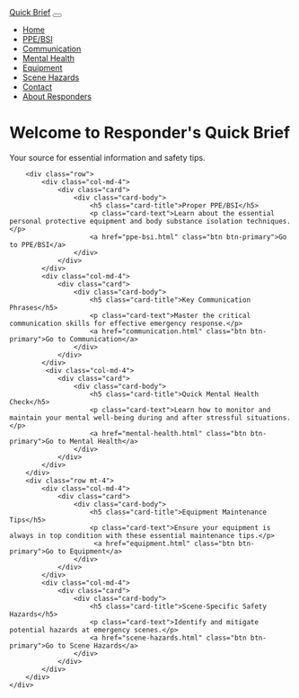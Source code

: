 <!DOCTYPE html>
<html lang="en">
  <head>
      <meta charset="UTF-8">
      <meta name="viewport" content="width=device-width, initial-scale=1.0">
      <title>Quick Brief</title>
      <link href="https://cdn.jsdelivr.net/npm/bootstrap@5.3.3/dist/css/bootstrap.min.css" rel="stylesheet">
      <link rel="preconnect" href="https://fonts.googleapis.com">
      <link rel="preconnect" href="https://fonts.gstatic.com" crossorigin>
      <link href="https://fonts.googleapis.com/css2?family=Inter:wght@400;500;600;700&display=swap" rel="stylesheet">
  </head>
  <body>
    <nav class="navbar navbar-expand-lg bg-light">
        <div class="container">
            <a class="navbar-brand" href="index.html">Quick Brief</a>
            <button class="navbar-toggler" type="button" data-bs-toggle="collapse" data-bs-target="#navbarNav" aria-controls="navbarNav" aria-expanded="false" aria-label="Toggle navigation">
                <span class="navbar-toggler-icon"></span>
            </button>
            <div class="collapse navbar-collapse" id="navbarNav">
                <ul class="navbar-nav">
                    <li class="nav-item">
                        <a class="nav-link active" href="index.html">Home</a>
                    </li>
                    <li class="nav-item">
                        <a class="nav-link" href="ppe-bsi.html">PPE/BSI</a>
                    </li>
                    <li class="nav-item">
                        <a class="nav-link" href="communication.html">Communication</a>
                    </li>
                    <li class="nav-item">
                        <a class="nav-link" href="mental-health.html">Mental Health</a>
                    </li>
                    <li class="nav-item">
                         <a class="nav-link" href="equipment.html">Equipment</a>
                    </li>
                    <li class="nav-item">
                        <a class="nav-link" href="scene-hazards.html">Scene Hazards</a>
                    </li>
                    <li class="nav-item">
                        <a class="nav-link" href="contact.html">Contact</a>
                    </li>
                    <li class="nav-item">
                        <a class="nav-link" href="about.html">About Responders</a>
                    </li>
                </ul>
            </div>
        </div>
    </nav>
    <div class="container mt-5">
        <h1 class="text-center mb-4">Welcome to Responder's Quick Brief</h1>
        <p class="text-center mb-5">Your source for essential information and safety tips.</p>

        <div class="row">
            <div class="col-md-4">
                <div class="card">
                    <div class="card-body">
                        <h5 class="card-title">Proper PPE/BSI</h5>
                        <p class="card-text">Learn about the essential personal protective equipment and body substance isolation techniques.</p>
                        <a href="ppe-bsi.html" class="btn btn-primary">Go to PPE/BSI</a>
                    </div>
                </div>
            </div>
            <div class="col-md-4">
                <div class="card">
                    <div class="card-body">
                        <h5 class="card-title">Key Communication Phrases</h5>
                        <p class="card-text">Master the critical communication skills for effective emergency response.</p>
                        <a href="communication.html" class="btn btn-primary">Go to Communication</a>
                    </div>
                </div>
            </div>
             <div class="col-md-4">
                <div class="card">
                    <div class="card-body">
                        <h5 class="card-title">Quick Mental Health Check</h5>
                        <p class="card-text">Learn how to monitor and maintain your mental well-being during and after stressful situations.</p>
                        <a href="mental-health.html" class="btn btn-primary">Go to Mental Health</a>
                    </div>
                </div>
            </div>
        </div>
        <div class="row mt-4">
            <div class="col-md-4">
                <div class="card">
                    <div class="card-body">
                        <h5 class="card-title">Equipment Maintenance Tips</h5>
                        <p class="card-text">Ensure your equipment is always in top condition with these essential maintenance tips.</p>
                         <a href="equipment.html" class="btn btn-primary">Go to Equipment</a>
                    </div>
                </div>
            </div>
            <div class="col-md-4">
                <div class="card">
                    <div class="card-body">
                        <h5 class="card-title">Scene-Specific Safety Hazards</h5>
                        <p class="card-text">Identify and mitigate potential hazards at emergency scenes.</p>
                        <a href="scene-hazards.html" class="btn btn-primary">Go to Scene Hazards</a>
                    </div>
                </div>
            </div>
        </div>
    </div>
  </body>
</html>
    
